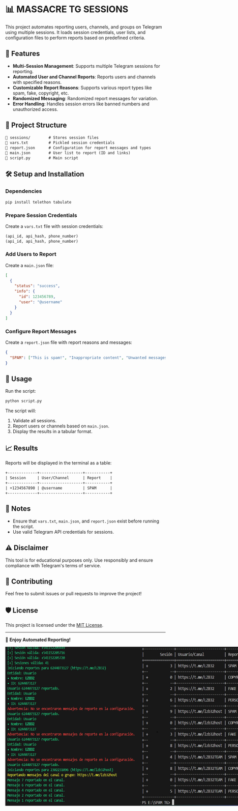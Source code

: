 # 📊 MASSACRE TG SESSIONS

This project automates reporting users, channels, and groups on Telegram using multiple sessions. It loads session credentials, user lists, and configuration files to perform reports based on predefined criteria.

## 🚀 Features

- **Multi-Session Management**: Supports multiple Telegram sessions for reporting.
- **Automated User and Channel Reports**: Reports users and channels with specified reasons.
- **Customizable Report Reasons**: Supports various report types like spam, fake, copyright, etc.
- **Randomized Messaging**: Randomized report messages for variation.
- **Error Handling**: Handles session errors like banned numbers and unauthorized access.

## 📂 Project Structure
```plaintext
📁 sessions/        # Stores session files
📄 vars.txt         # Pickled session credentials
📄 report.json      # Configuration for report messages and types
📄 main.json        # User list to report (ID and links)
📄 script.py        # Main script
```

## 🛠️ Setup and Installation

### Dependencies

```bash
pip install telethon tabulate
```

### Prepare Session Credentials
Create a `vars.txt` file with session credentials:
```plaintext
(api_id, api_hash, phone_number)
(api_id, api_hash, phone_number)
```

### Add Users to Report
Create a `main.json` file:
```json
[
  {
    "status": "success",
    "info": {
      "id": 123456789,
      "user": "@username"
    }
  }
]
```

### Configure Report Messages
Create a `report.json` file with report reasons and messages:
```json
{
  "SPAM": ["This is spam!", "Inappropriate content", "Unwanted messages"]
}
```

## 🏃 Usage
Run the script:
```bash
python script.py
```

The script will:
1. Validate all sessions.
2. Report users or channels based on `main.json`.
3. Display the results in a tabular format.

## 📈 Results
Reports will be displayed in the terminal as a table:
```
+-------------+-------------------+-----------+
| Session     | User/Channel      | Report    |
+-------------+-------------------+-----------+
| +1234567890 | @username         | SPAM      |
+-------------+-------------------+-----------+
```

## 📝 Notes
- Ensure that `vars.txt`, `main.json`, and `report.json` exist before running the script.
- Use valid Telegram API credentials for sessions.

## ⚠️ Disclaimer
This tool is for educational purposes only. Use responsibly and ensure compliance with Telegram's terms of service.

## 🤝 Contributing
Feel free to submit issues or pull requests to improve the project!

## 🛡️ License
This project is licensed under the [MIT License](LICENSE).

---

🌟 **Enjoy Automated Reporting!**


<div style="display: flex; justify-content: space-between; align-items: center;">
    <img src="../img/term.png" alt="MASSACRE_SESSION" width="425" height="500">
    <img src="../img/table.jpg" alt="MASSACRE_SESSION2" width="400" height="500">
</div>
